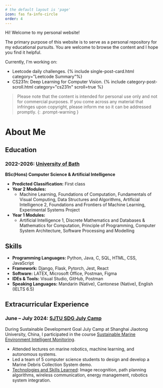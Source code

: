 ```yaml
---
# the default layout is 'page'
icon: fas fa-info-circle
order: 4
---
```


Hi! Welcome to my personal website!

The primary purpose of this website is to serve as a personal repository for my educational pursuits. You are welcome to browse the content and I hope you find it helpful.

Currently, I'm  working on:
- Leetcode daily challenges.
  {% include single-post-card.html category="Leetcode Summary"%}
- CS231n: Deep Learning for Computer Vision.
  {% include category-post-scroll.html category="cs231n" scroll=true %}

>  Please note that the content is intended for personal use only and not for commercial purposes. If you come across any material that infringes upon copyright, please inform me so it can be addressed promptly.
{: .prompt-warning }

# About Me

## Education

### 2022-2026: [University of Bath](https://www.bath.ac.uk/)
**BSc(Hons) Computer Science & Artificial Intelligence**
- **Predicted Classification:** First class
- **Year 2 Modules:**
  - Machine Learning, Foundations of Computation, Fundamentals of Visual Computing, Data Structures and Algorithms, Artificial Intelligence 2, Foundations and Frontiers of Machine Learning, Experimental Systems Project
- **Year 1 Modules:**
  - Artificial Intelligence 1, Discrete Mathematics and Databases & Mathematics for Computation, Principle of Programming, Computer System Architecture, Software Processing and Modelling

## Skills

* **Programming Languages:** Python, Java, C, SQL, HTML, CSS, JavaScript
* **Framework:** Django, Flask, Pytorch, Jest, React
* **Software:** LATEX, Microsoft Office, Postman, Figma
* **IDEs & Tools:** Visual Studio, GitHub, Postman
* **Speaking Languages:** Mandarin (Native), Cantonese (Native), English (IELTS 6.5)

## Extracurricular Experience

### June – July 2024: [SJTU SDG July Camp](https://global.sjtu.edu.cn/en/studyatSJTU/SDG)
During Sustainable Development Goal July Camp at Shanghai Jiaotong University, China, I participated in the course [Sustainable Marine Environment Intelligent Monitoring](https://global.sjtu.edu.cn/en/page/sub/473). 
   - Attended lectures on marine robotics, machine learning, and autonomous systems.
   - Led a team of 5 computer science students to design and develop a Marine Debris Collection System demo.
   - <ins>Technologies and Skills Learned</ins>: Image recognition, path planning algorithms, wireless communication, energy management, robotics system integration.
